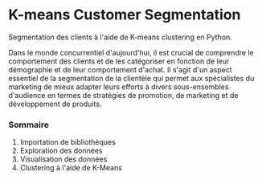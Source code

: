 # K-means Customer Segmentation
Segmentation des clients à l'aide de K-means clustering  en Python.

Dans le monde concurrentiel d'aujourd'hui, il est crucial de comprendre le comportement des clients et de les catégoriser en fonction de leur démographie et de leur comportement d'achat. Il s'agit d'un aspect essentiel de la segmentation de la clientèle qui permet aux spécialistes du marketing de mieux adapter leurs efforts à divers sous-ensembles d'audience en termes de stratégies de promotion, de marketing et de développement de produits.


### Sommaire
1. Importation de bibliothèques
2. Exploration des données
3. Visualisation des données
4. Clustering à l'aide de K-Means
